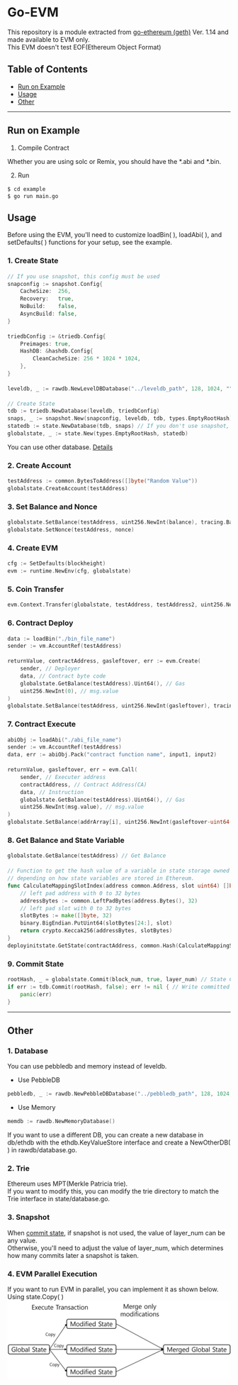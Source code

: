 # Go-EVM

This repository is a module extracted from [go-ethereum (geth)](https://geth.ethereum.org/) Ver. 1.14 and made available to EVM only.  
This EVM doesn't test EOF(Ethereum Object Format)

## Table of Contents
- [Run on Example](#run-on-example)
- [Usage](#usage)
- [Other](#other)

---

## Run on Example

1. Compile Contract  
  
Whether you are using solc or Remix, you should have the *.abi and *.bin.

2. Run
```
$ cd example
$ go run main.go
```

## Usage

Before using the EVM, you'll need to customize loadBin( ), loadAbi( ), and setDefaults( ) functions for your setup, see the example.

### 1. Create State
```go
// If you use snapshot, this config must be used
snapconfig := snapshot.Config{
    CacheSize:  256,
    Recovery:   true,
    NoBuild:    false,
    AsyncBuild: false,
}

triedbConfig := &triedb.Config{
    Preimages: true,
    HashDB: &hashdb.Config{
        CleanCacheSize: 256 * 1024 * 1024,
    },
}

leveldb, _ := rawdb.NewLevelDBDatabase("../leveldb_path", 128, 1024, "", false)

// Create State
tdb := triedb.NewDatabase(leveldb, triedbConfig)
snaps, _ := snapshot.New(snapconfig, leveldb, tdb, types.EmptyRootHash)
statedb := state.NewDatabase(tdb, snaps) // If you don't use snapshot, snaps is null
globalstate, _ := state.New(types.EmptyRootHash, statedb)
```

You can use other database. [Details](#1-database)

### 2. Create Account
```go
testAddress := common.BytesToAddress([]byte("Random Value"))
globalstate.CreateAccount(testAddress)
```

### 3. Set Balance and Nonce
```go
globalstate.SetBalance(testAddress, uint256.NewInt(balance), tracing.BalanceChangeUnspecified)
globalstate.SetNonce(testAddress, nonce)
```

### 4. Create EVM
```go
cfg := SetDefaults(blockheight)
evm := runtime.NewEnv(cfg, globalstate)
```

### 5. Coin Transfer
```go
evm.Context.Transfer(globalstate, testAddress, testAddress2, uint256.NewInt(transfer_amount))
```

### 6. Contract Deploy
```go
data := loadBin("./bin_file_name")
sender := vm.AccountRef(testAddress)

returnValue, contractAddress, gasleftover, err := evm.Create(
    sender, // Deployer
    data, // Contract byte code
    globalstate.GetBalance(testAddress).Uint64(), // Gas
    uint256.NewInt(0), // msg.value
)
globalstate.SetBalance(testAddress, uint256.NewInt(gasleftover), tracing.BalanceChangeUnspecified) // Remaining balance after spending gas
```

### 7. Contract Execute
```go
abiObj := loadAbi("./abi_file_name")
sender := vm.AccountRef(testAddress)
data, err := abiObj.Pack("contract function name", input1, input2)

returnValue, gasleftover, err = evm.Call(
    sender, // Executer address
    contractAddress, // Contract Address(CA)
    data, // Instruction
    globalstate.GetBalance(testAddress).Uint64(), // Gas
    uint256.NewInt(msg.value), // msg.value
)
globalstate.SetBalance(addrArray[i], uint256.NewInt(gasleftover-uint64(msg.value)), tracing.BalanceChangeUnspecified) // Remaining balance after spending gas
```

### 8. Get Balance and State Variable
```go
globalstate.GetBalance(testAddress) // Get Balance

// Function to get the hash value of a variable in state storage owned by a contract, 
// depending on how state variables are stored in Ethereum.
func CalculateMappingSlotIndex(address common.Address, slot uint64) []byte {
    // left pad address with 0 to 32 bytes
    addressBytes := common.LeftPadBytes(address.Bytes(), 32)
    // left pad slot with 0 to 32 bytes
    slotBytes := make([]byte, 32)
    binary.BigEndian.PutUint64(slotBytes[24:], slot)
    return crypto.Keccak256(addressBytes, slotBytes)
}
deployinitstate.GetState(contractAddress, common.Hash(CalculateMappingSlotIndex(testAddress, slot_num))) // Get State
```

### 9. Commit State
```go
rootHash, _ = globalstate.Commit(block_num, true, layer_num) // State Commit
if err := tdb.Commit(rootHash, false); err != nil { // Write committed state to disk
    panic(err)
}
```

---

## Other

### 1. Database  
You can use pebbledb and memory instead of leveldb.

- Use PebbleDB
```go
pebbledb, _ := rawdb.NewPebbleDBDatabase("../pebbledb_path", 128, 1024, "", false)
```
- Use Memory
```go
memdb := rawdb.NewMemoryDatabase()
```
If you want to use a different DB, you can create a new database in db/ethdb with the ethdb.KeyValueStore interface and create a NewOtherDB( ) in rawdb/database.go.

### 2. Trie  
Ethereum uses MPT(Merkle Patricia trie).  
If you want to modify this, you can modify the trie directory to match the Trie interface in state/database.go.

### 3. Snapshot  
When [commit state](#9-commit-state), if snapshot is not used, the value of layer_num can be any value.  
Otherwise, you'll need to adjust the value of layer_num, which determines how many commits later a snapshot is taken.

### 4. EVM Parallel Execution  
If you want to run EVM in parallel, you can implement it as shown below. Using state.Copy( )  
![](./transaction_parallel_execution.png)